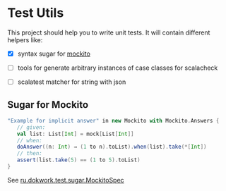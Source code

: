 # Test Utils

This project should help you to write unit tests. It will contain different helpers like:
 * [x] syntax sugar for [mockito](http://site.mockito.org/)
 * [ ] tools for generate arbitrary instances of case classes for scalacheck
 * [ ] scalatest matcher for string with json 
 
 
## Sugar for Mockito
 
 ```scala
"Example for implicit answer" in new Mockito with Mockito.Answers {
    // given:
    val list: List[Int] = mock[List[Int]]
    // when:
    doAnswer((n: Int) ⇒ (1 to n).toList).when(list).take(*[Int])
    // then:
    assert(list.take(5) == (1 to 5).toList)
}
```
See [ru.dokwork.test.sugar.MockitoSpec](/src/test/scala/ru/dokwork/test/sugar/MockitoSpec.scala)